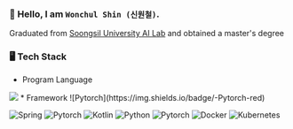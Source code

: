 ### 👋 Hello, I am `Wonchul Shin (신원철)`.

Graduated from [Soongsil University AI Lab](http://ailab.ssu.ac.kr/rb/) and obtained a master's degree

### 🖥 Tech Stack
* Program Language  
<img src="https://img.shields.io/badge/-Python-9cf?style=flat&logo=Python&logoColor=3776AB"/>
* Framework  
![Pytorch](https://img.shields.io/badge/-Pytorch-red)

![Spring](https://img.shields.io/badge/-Spring-green)
![Pytorch](https://img.shields.io/badge/-Java-red)
![Kotlin](https://img.shields.io/badge/-Kotlin-purple)
![Python](https://img.shields.io/badge/-Python-grey)
![Pytorch](https://img.shields.io/badge/-AWS-green)
![Docker](https://img.shields.io/badge/-Docker-blue)
![Kubernetes](https://img.shields.io/badge/-Kubernetes-indigo)